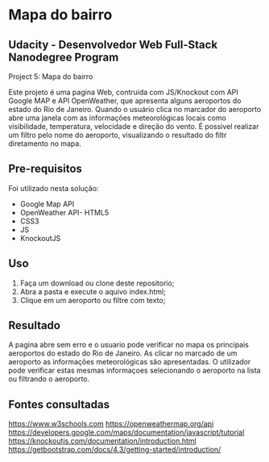 Mapa do bairro
=================================


Udacity - Desenvolvedor Web Full-Stack Nanodegree Program
---------------------------------------------
Project 5: Mapa do bairro

Este projeto é uma pagina Web, contruida com JS/Knockout com API Google MAP e API OpenWeather, que apresenta alguns aeroportos do estado do Rio de Janeiro. Quando o usuário clica no marcador do aeroporto abre uma janela com as informações meteorológicas locais como visibilidade, temperatura, velocidade e direção do vento. É possivel realizar um filtro pelo nome do aeroporto, visualizando o resultado do filtr diretamento no mapa.


Pre-requisitos
------------
Foi utilizado nesta solução:
- Google Map API
- OpenWeather API- HTML5
- CSS3
- JS
- KnockoutJS 

Uso
-----
1. Faça um download ou clone deste repositorio;
2. Abra a pasta e execute o aquivo index.html;
3. Clique em um aeroporto ou filtre com texto;

Resultado
---------

A pagina abre sem erro e o usuario pode verificar no mapa os principais aeroportos do estado do Rio de Janeiro. As clicar no marcado de um aeroporto as informações meteorológicas são apresentadas. O utilizador pode verificar estas mesmas informaçoes selecionando o aeroporto na lista ou filtrando o aeroporto.

Fontes consultadas
---------
https://www.w3schools.com
https://openweathermap.org/api
https://developers.google.com/maps/documentation/javascript/tutorial
https://knockoutjs.com/documentation/introduction.html
https://getbootstrap.com/docs/4.3/getting-started/introduction/
